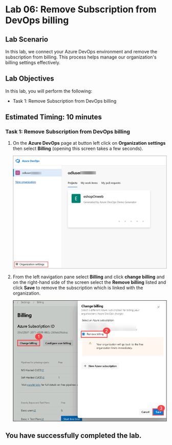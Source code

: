 # Lab 06: Remove Subscription from DevOps billing

## Lab Scenario

In this lab, we connect your Azure DevOps environment and remove the subscription from billing. This process helps manage our organization's billing settings effectively.

## Lab Objectives

In this lab, you will perform the following:

- Task 1: Remove Subscription from DevOps billing

## Estimated Timing: 10 minutes

### Task 1: Remove Subscription from DevOps billing

1. On the **Azure DevOps** page at button left click on **Organization settings** then select **Billing** (opening this screen takes a few seconds).

   ![](media/lab1-image7.png)

1. From the left navigation pane select **Billing** and click **change billing** and on the right-hand side of the screen select the **Remove billing** listed and click **Save** to remove the subscription which is linked with the organization.

   ![](media/lab1-mod6.png)

## You have successfully completed the lab.
